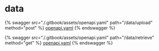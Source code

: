 # data






{% swagger src="./.gitbook/assets/openapi.yaml" path="/data/upload" method="post" %}
[openapi.yaml](<./.gitbook/assets/openapi.yaml>)
{% endswagger %}


{% swagger src="./.gitbook/assets/openapi.yaml" path="/data/retrieve" method="get" %}
[openapi.yaml](<./.gitbook/assets/openapi.yaml>)
{% endswagger %}